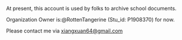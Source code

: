 At present, this account is used by folks to archive school documents.

Organization Owner is:@RottenTangerine (Stu_id: P1908370) for now.

Please contact me via xiangxuan64@gmail.com 

